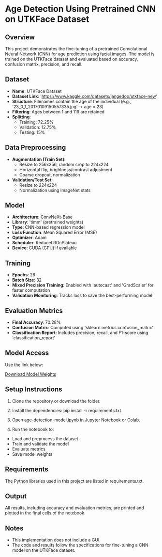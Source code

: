 # Age Detection Using Pretrained CNN on UTKFace Dataset

## Overview

This project demonstrates the fine-tuning of a pretrained Convolutional Neural Network (CNN) for age prediction using facial images. The model is trained on the UTKFace dataset and evaluated based on accuracy, confusion matrix, precision, and recall.

## Dataset

- **Name**: UTKFace Dataset
- **Dataset Link**: 'https://www.kaggle.com/datasets/jangedoo/utkface-new'
- **Structure**: Filenames contain the age of the individual (e.g., '23_0_1_20170109150557335.jpg' → age = 23)
- **Filtering**: Ages between 1 and 119 are retained
- **Splitting**:
  - Training: 72.25%
  - Validation: 12.75%
  - Testing: 15%

## Data Preprocessing

- **Augmentation (Train Set)**:
  - Resize to 256x256, random crop to 224x224
  - Horizontal flip, brightness/contrast adjustment
  - Coarse dropout, normalization
- **Validation/Test Set**:
  - Resize to 224x224
  - Normalization using ImageNet stats

## Model

- **Architecture**: ConvNeXt-Base
- **Library**: 'timm' (pretrained weights)
- **Type**: CNN-based regression model
- **Loss Function**: Mean Squared Error (MSE)
- **Optimizer**: Adam
- **Scheduler**: ReduceLROnPlateau
- **Device**: CUDA (GPU) if available

## Training

- **Epochs**: 26
- **Batch Size**: 32
- **Mixed Precision Training**: Enabled with 'autocast' and 'GradScaler' for faster computation
- **Validation Monitoring**: Tracks loss to save the best-performing model

## Evaluation Metrics

- **Final Accuracy**: 70.28%
- **Confusion Matrix**: Computed using 'sklearn.metrics.confusion_matrix'
- **Classification Report**: Includes precision, recall, and F1-score using 'classification_report'

## Model Access

Use the link below:

[Download Model Weights](https://drive.google.com/file/d/19At49Go9z0GuKiqBZNwVduOh8s2ZmsmQ/view?usp=sharing)

## Setup Instructions

1. Clone the repository or download the folder.
2. Install the dependencies:
pip install -r requirements.txt

3. Open age-detection-model.ipynb in Jupyter Notebook or Colab.

4. Run the notebook to:
  - Load and preprocess the dataset
  - Train and validate the model
  - Evaluate metrics
  - Save model weights

## Requirements
The Python libraries used in this project are listed in requirements.txt.

## Output
All results, including accuracy and evaluation metrics, are printed and plotted in the final cells of the notebook.

## Notes
- This implementation does not include a GUI.
- The code and results follow the specifications for fine-tuning a CNN model on the UTKFace dataset.
